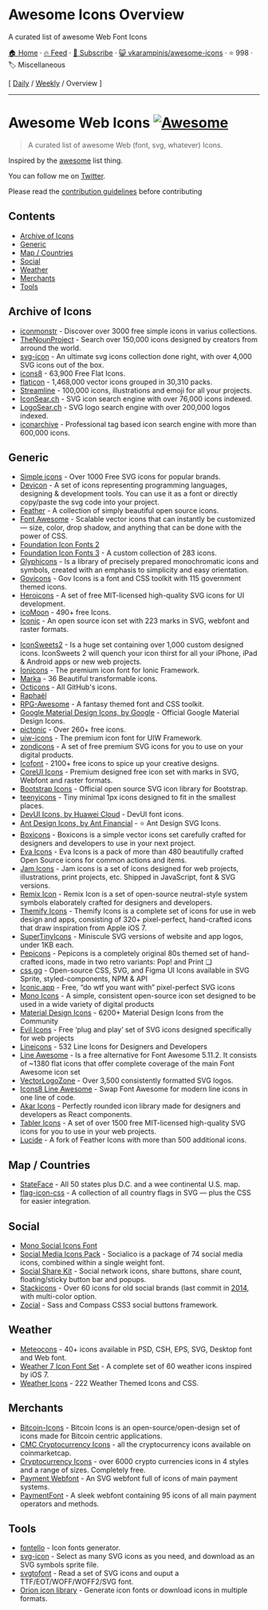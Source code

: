 # Awesome Icons Overview

A curated list of awesome Web Font Icons

[🏠 Home](/README.md) · [🔥 Feed](https://test.trackawesomelist.com/vkarampinis/awesome-icons/rss.xml) · [📮 Subscribe](https://trackawesomelist.us17.list-manage.com/subscribe?u=d2f0117aa829c83a63ec63c2f&id=36a103854c) · [😺 vkarampinis/awesome-icons](https://github.com/vkarampinis/awesome-icons) · ⭐ 998 · 🏷️ Miscellaneous

[ [Daily](/content/vkarampinis/awesome-icons/README.md) / [Weekly](/content/vkarampinis/awesome-icons/week/README.md) / Overview ]

---

# Awesome Web Icons [![Awesome](https://awesome.re/badge.svg)](https://awesome.re)

> A curated list of awesome Web (font, svg, whatever) Icons.

Inspired by the [awesome](https://github.com/sindresorhus/awesome) list thing.

You can follow me on [Twitter](https://twitter.com/vkarampinis).

Please read the [contribution guidelines](https://github.com/vkarampinis/awesome-icons/blob/master/README.md/contributing.md) before contributing

## Contents

*   [Archive of Icons](#archive-of-icons)
*   [Generic](#generic)
*   [Map / Countries](#map--countries)
*   [Social](#social)
*   [Weather](#weather)
*   [Merchants](#merchants)
*   [Tools](#tools)

## Archive of Icons

*   [iconmonstr](http://iconmonstr.com/) - Discover over 3000  free simple icons in varius collections.
*   [TheNounProject](https://thenounproject.com/) - Search over 150,000 icons designed by creators from arround the world.
*   [svg-icon](https://github.com/leungwensen/svg-icon) - An ultimate svg icons collection done right, with over 4,000 SVG icons out of the box.
*   [icons8](https://icons8.com/) - 63,900 Free Flat Icons.
*   [flaticon](https://www.flaticon.com/) - 1,468,000 vector icons grouped in 30,310 packs.
*   [Streamline](https://streamlinehq.com/) - 100,000 icons, illustrations and emoji for all your projects.
*   [IconSear.ch](https://iconsear.ch/search.html) - SVG icon search engine with over 76,000 icons indexed.
*   [LogoSear.ch](https://logosear.ch/search.html) - SVG logo search engine with over 200,000 logos indexed.
*   [iconarchive](https://iconarchive.com/) - Professional tag based icon search engine with more than 600,000 icons.

## Generic

*   [Simple icons](https://simpleicons.org/) - Over 1000 Free SVG icons for popular brands.
*   [Devicon](https://konpa.github.io/devicon/) - A set of icons representing programming languages, designing & development tools. You can use it as a font or directly copy/paste the svg code into your project.
*   [Feather](https://feathericons.com/) - A collection of simply beautiful open source icons.
*   [Font Awesome](http://fontawesome.io/) - Scalable vector icons that can instantly be customized — size, color, drop shadow, and anything that can be done with the power of CSS.
*   [Foundation Icon Fonts 2](http://zurb.com/playground/foundation-icons)
*   [Foundation Icon Fonts 3](http://zurb.com/playground/foundation-icon-fonts-3) - A custom collection of 283 icons.
*   [Glyphicons](http://glyphicons.com/) - Is a library of precisely prepared monochromatic icons and symbols, created with an emphasis to simplicity and easy orientation.
*   [Govicons](http://govicons.io/) - Gov Icons is a font and CSS toolkit with 115 government themed icons.
*   [Heroicons](https://github.com/refactoringui/heroicons) - A set of free MIT-licensed high-quality SVG icons for UI development.
*   [icoMoon](https://icomoon.io) - 490+ free Icons.
*   [Iconic](https://useiconic.com/open/) - An open source icon set with 223 marks in SVG, webfont and raster formats.

<!--lint disable awesome-list-item-->

*   [IconSweets2](https://www.designbombs.com/iconsweets2/) - Is a huge set containing over 1,000 custom designed icons. IconSweets 2 will quench your icon thirst for all your iPhone, iPad & Android apps or new web projects.
*   [Ionicons](http://ionicons.com/) - The premium icon font for Ionic Framework.
*   [Marka](http://fian.my.id/marka/) - 36 Beautiful transformable icons.
*   [Octicons](https://octicons.github.com/) - All GitHub's icons.
*   [Raphaël](http://icons.marekventur.com/)
*   [RPG-Awesome](https://nagoshiashumari.github.io/Rpg-Awesome/) - A fantasy themed font and CSS toolkit.
*   [Google Material Design Icons, by Google](https://design.google.com/icons/) - Official Google Material Design Icons.
*   [pictonic](https://pictonic.co) - Over 260+ free icons.
*   [uiw-icons](https://uiwjs.github.io/icons) - The premium icon font for UIW Framework.
*   [zondicons](http://www.zondicons.com/) - A set of free premium SVG icons for you to use on your digital products.
*   [Icofont](https://icofont.com/) - 2100+ free icons to spice up your creative designs.
*   [CoreUI Icons](https://coreui.io/icons/free/) - Premium designed free icon set with marks in SVG, Webfont and raster formats.
*   [Bootstrap Icons](https://icons.getbootstrap.com/) - Official open source SVG icon library for Bootstrap.
*   [teenyicons](https://teenyicons.com/) - Tiny minimal 1px icons designed to fit in the smallest places.
*   [DevUI Icons, by Huawei Cloud](https://github.com/DevCloudFE/devui-icons) - DevUI font icons.
*   [Ant Design Icons, by Ant Financial](https://ant.design/components/icon/) - ⭐ Ant Design SVG Icons.
*   [Boxicons](https://boxicons.com/) - Boxicons is a simple vector icons set carefully crafted for designers and developers to use in your next project.
*   [Eva Icons](https://akveo.github.io/eva-icons) - Eva Icons is a pack of more than 480 beautifully crafted Open Source icons for common actions and items.
*   [Jam Icons](https://jam-icons.com/) - Jam icons is a set of icons designed for web projects, illustrations, print projects, etc. Shipped in JavaScript, font & SVG versions.
*   [Remix Icon](https://remixicon.com/) - Remix Icon is a set of open-source neutral-style system symbols elaborately crafted for designers and developers.
*   [Themify Icons](https://themify.me/themify-icons) - Themify Icons is a complete set of icons for use in web design and apps, consisting of 320+ pixel-perfect, hand-crafted icons that draw inspiration from Apple iOS 7.
*   [SuperTinyIcons](https://github.com/edent/SuperTinyIcons) - Miniscule SVG versions of website and app logos, under 1KB each.
*   [Pepicons](https://pepicons.com) - Pepicons is a completely original 80s themed set of hand-crafted icons, made in two retro variants: Pop! and Print ❏
*   [css.gg](https://css.gg/) - Open-source CSS, SVG, and Figma UI Icons available in SVG Sprite, styled-components, NPM & API
*   [Iconic.app](https://iconic.app/) - Free, “do wtf you want with” pixel-perfect SVG icons
*   [Mono Icons](https://icons.mono.company) - A simple, consistent open-source icon set designed to be used in a wide variety of digital products
*   [Material Design Icons](https://github.com/Templarian/MaterialDesign) - 6200+ Material Design Icons from the Community
*   [Evil Icons](https://github.com/evil-icons/evil-icons) - Free ‘plug and play’ set of SVG icons designed specifically for web projects
*   [Lineicons](https://lineicons.com/) - 532 Line Icons for Designers and Developers
*   [Line Awesome](https://icons8.com/line-awesome) - Is a free alternative for Font Awesome 5.11.2. It consists of \~1380 flat icons that offer complete coverage of the main Font Awesome icon set
*   [VectorLogoZone](https://www.vectorlogo.zone/) - Over 3,500 consistently formatted SVG logos.
*   [Icons8 Line Awesome](https://github.com/icons8/line-awesome) - Swap Font Awesome for modern line icons in one line of code.
*   [Akar Icons](https://github.com/artcoholic/akar-icons) - Perfectly rounded icon library made for designers and developers as React components.
*   [Tabler Icons](https://github.com/tabler/tabler-icons) - A set of over 1500 free MIT-licensed high-quality SVG icons for you to use in your web projects.
*   [Lucide](https://lucide.dev) - A fork of Feather Icons with more than 500 additional icons.

## Map / Countries

*   [StateFace](http://propublica.github.io/stateface/) - All 50 states plus D.C. and a wee continental U.S. map.
*   [flag-icon-css](http://lipis.github.io/flag-icon-css/) - A collection of all country flags in SVG — plus the CSS for easier integration.

## Social

*   [Mono Social Icons Font](http://drinchev.github.io/monosocialiconsfont/)
*   [Social Media Icons Pack](https://www.fontfabric.com/fonts/social-media-icons-pack/) - Socialico is a package of 74 social media icons, combined within a single weight font.
*   [Social Share Kit](http://socialsharekit.com/) - Social network icons, share buttons, share count, floating/sticky button bar and popups.
*   [Stackicons](http://stackicons.com/) - Over 60 icons for old social brands (last commit in [2014](https://github.com/parkerbennett/stackicons), with multi-color option.
*   [Zocial](https://github.com/adamstac/zocial) - Sass and Compass CSS3 social buttons framework.

## Weather

*   [Meteocons](http://www.alessioatzeni.com/meteocons/) - 40+ icons available in PSD, CSH, EPS, SVG, Desktop font and Web font.
*   [Weather 7 Icon Font Set](http://www.pixeden.com/icon-fonts/weather-7-icon-font-set) - A complete set of 60 weather icons inspired by iOS 7.
*   [Weather Icons](https://erikflowers.github.io/weather-icons/) - 222 Weather Themed Icons and CSS.

## Merchants

*   [Bitcoin-Icons](https://github.com/BitcoinDesign/Bitcoin-Icons) - Bitcoin Icons is an open-source/open-design set of icons made for Bitcoin centric applications.
*   [CMC Cryptocurrency Icons](https://github.com/ErikThiart/cryptocurrency-icons) - all the cryptocurrency icons available on coinmarketcap.
*   [Cryptocurrency Icons](https://github.com/spothq/cryptocurrency-icons) - over 6000 crypto currencies icons in 4 styles and a range of sizes. Completely free.
*   [Payment Webfont](http://www.orlandotm.com/payment-webfont/) - An SVG webfont full of icons of main payment systems.
*   [PaymentFont](http://paymentfont.io/) - A sleek webfont containing 95 icons of all main payment operators and methods.

## Tools

*   [fontello](http://fontello.com/) - Icon fonts generator.
*   [svg-icon](http://leungwensen.github.io/svg-icon/) - Select as many SVG icons as you need, and download as an SVG symbols sprite file.
*   [svgtofont](https://github.com/jaywcjlove/svgtofont) - Read a set of SVG icons and ouput a TTF/EOT/WOFF/WOFF2/SVG font.
*   [Orion icon library](https://orioniconlibrary.com/) - Generate icon fonts or download icons in multiple formats.

